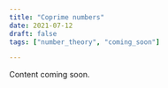 ```yaml
---
title: "Coprime numbers"
date: 2021-07-12
draft: false
tags: ["number_theory", "coming_soon"]

---
```


 Content coming soon.